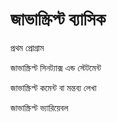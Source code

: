 # জাভাস্ক্রিপ্ট ব্যাসিক

প্রথম প্রোগ্রাম

জাভাস্ক্রিপ্ট সিনট্যাক্স এন্ড স্টেটমেন্ট

জাভাস্ক্রিপ্ট কমেন্ট বা মন্তব্য লেখা

জাভাস্ক্রিপ্ট ভ্যারিয়েবল



